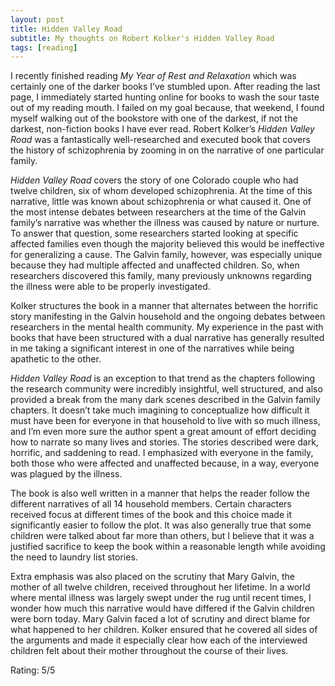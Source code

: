 ```yaml
---
layout: post
title: Hidden Valley Road
subtitle: My thoughts on Robert Kolker's Hidden Valley Road
tags: [reading]
---
```


I recently finished reading *My Year of Rest and Relaxation* which was certainly one of the darker books I’ve stumbled upon. After reading the last page, I immediately started hunting online for books to wash the sour taste out of my reading mouth. I failed on my goal because, that weekend, I found myself walking out of the bookstore with one of the darkest, if not the darkest, non-fiction books I have ever read. Robert Kolker’s *Hidden Valley Road* was a fantastically well-researched and executed book that covers the history of schizophrenia by zooming in on the narrative of one particular family.

*Hidden Valley Road* covers the story of one Colorado couple who had twelve children, six of whom developed schizophrenia. At the time of this narrative, little was known about schizophrenia or what caused it. One of the most intense debates between researchers at the time of the Galvin family’s narrative was whether the illness was caused by nature or nurture. To answer that question, some researchers started looking at specific affected families even though the majority believed this would be ineffective for generalizing a cause. The Galvin family, however, was especially unique because they had multiple affected and unaffected children. So, when researchers discovered this family, many previously unknowns regarding the illness were able to be properly investigated.

Kolker structures the book in a manner that alternates between the horrific story manifesting in the Galvin household and the ongoing debates between researchers in the mental health community. My experience in the past with books that have been structured with a dual narrative has generally resulted in me taking a significant interest in one of the narratives while being apathetic to the other.

*Hidden Valley Road* is an exception to that trend as the chapters following the research community were incredibly insightful, well structured, and also provided a break from the many dark scenes described in the Galvin family chapters. It doesn’t take much imagining to conceptualize how difficult it must have been for everyone in that household to live with so much illness, and I’m even more sure the author spent a great amount of effort deciding how to narrate so many lives and stories. The stories described were dark, horrific, and saddening to read. I emphasized with everyone in the family, both those who were affected and unaffected because, in a way, everyone was plagued by the illness.

The book is also well written in a manner that helps the reader follow the different narratives of all 14 household members. Certain characters received focus at different times of the book and this choice made it significantly easier to follow the plot. It was also generally true that some children were talked about far more than others, but I believe that it was a justified sacrifice to keep the book within a reasonable length while avoiding the need to laundry list stories.

Extra emphasis was also placed on the scrutiny that Mary Galvin, the mother of all twelve children, received throughout her lifetime. In a world where mental illness was largely swept under the rug until recent times, I wonder how much this narrative would have differed if the Galvin children were born today. Mary Galvin faced a lot of scrutiny and direct blame for what happened to her children. Kolker ensured that he covered all sides of the arguments and made it especially clear how each of the interviewed children felt about their mother throughout the course of their lives.

Rating: 5/5
